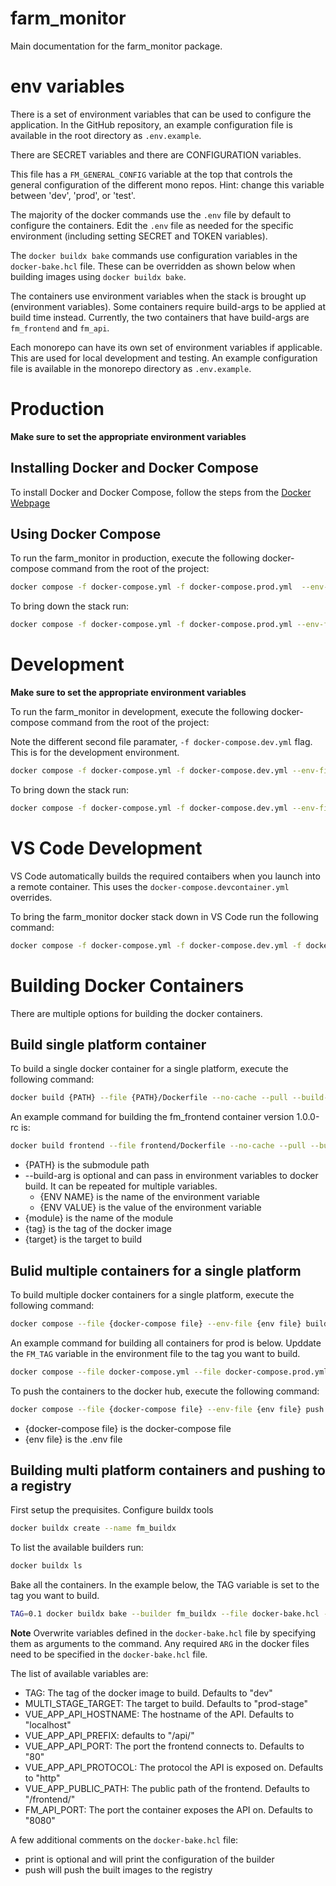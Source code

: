 # farm_monitor
Main documentation for the farm_monitor package.

# env variables
There is a set of environment variables that can be used to configure the application. In the GitHub repository, an example configuration file is available in the root directory as `.env.example`.

There are SECRET variables and there are CONFIGURATION variables.

This file has a `FM_GENERAL_CONFIG` variable at the top that controls the general configuration of the different mono repos. Hint: change this variable between 'dev', 'prod', or 'test'.

The majority of the docker commands use the `.env` file by default to configure the containers. Edit the `.env` file as needed for the specific environment (including setting SECRET and TOKEN variables).

The `docker buildx bake` commands use configuration variables in the `docker-bake.hcl` file. These can be overridden as shown below when building images using `docker buildx bake`.

The containers use environment variables when the stack is brought up (environment variables). Some containers require build-args to be applied at build time instead. Currently, the two containers that have build-args are `fm_frontend` and `fm_api`.

Each monorepo can have its own set of environment variables if applicable. This are used for local development and testing. An example configuration file is available in the monorepo directory as `.env.example`.
 
# Production
**Make sure to set the appropriate environment variables**

## Installing Docker and Docker Compose

To install Docker and Docker Compose, follow the steps from the [Docker Webpage](https://docs.docker.com/engine/install/ubuntu/#install-docker-engine)


## Using Docker Compose

To run the farm_monitor in production, execute the following docker-compose command from the root of the project:

```bash
docker compose -f docker-compose.yml -f docker-compose.prod.yml  --env-file .env -p fm_prod up -d --no-build
```

To bring down the stack run:

```bash
docker compose -f docker-compose.yml -f docker-compose.prod.yml --env-file .env -p fm_prod down
```

# Development
**Make sure to set the appropriate environment variables**

To run the farm_monitor in development, execute the following docker-compose command from the root of the project:

Note the different second file paramater, `-f docker-compose.dev.yml` flag. This is for the development environment.

```bash
docker compose -f docker-compose.yml -f docker-compose.dev.yml --env-file .env -p fm_dev up -d
```



To bring down the stack run:

```bash
docker compose -f docker-compose.yml -f docker-compose.dev.yml --env-file .env -p fm_dev down
```

# VS Code Development
VS Code automatically builds the required contaibers when you launch into a remote container. This uses the `docker-compose.devcontainer.yml` overrides. 

To bring the farm_monitor docker stack down in VS Code run the following command:

```bash
docker compose -f docker-compose.yml -f docker-compose.dev.yml -f docker-compose.devcontainer.yml down
```

# Building Docker Containers
There are multiple options for building the docker containers. 

## Build single platform container
To build a single docker container for a single platform, execute the following command:
```bash
docker build {PATH} --file {PATH}/Dockerfile --no-cache --pull --build-arg {ENV NAME}={ENV VALUE} --tag nstoik/{module}:{tag}  --target {target}
```
An example command for building the fm_frontend container version 1.0.0-rc is:
```bash
docker build frontend --file frontend/Dockerfile --no-cache --pull --build-arg VUE_APP_API_HOSTNAME=localhost --build-arg VUE_APP_PUBLIC_PATH=/frontend/ --tag nstoik/fm_frontend:1.0.0-rc
```
- {PATH} is the submodule path
- --build-arg is optional and can pass in environment variables to docker build. It can be repeated for multiple variables.
    - {ENV NAME} is the name of the environment variable
    - {ENV VALUE} is the value of the environment variable
- {module} is the name of the module
- {tag} is the tag of the docker image
- {target} is the target to build

## Bulid multiple containers for a single platform
To build multiple docker containers for a single platform, execute the following command:
```bash
docker compose --file {docker-compose file} --env-file {env file} build --no-cache --pull
```
An example command for building all containers for prod is below. Upddate the `FM_TAG` variable in the environment file to the tag you want to build.
```bash
docker compose --file docker-compose.yml --file docker-compose.prod.yml --env-file .env build --no-cache --pull
```

To push the containers to the docker hub, execute the following command:
```bash
docker compose --file {docker-compose file} --env-file {env file} push
```
- {docker-compose file} is the docker-compose file
- {env file} is the .env file
## Building multi platform containers and pushing to a registry
First setup the prequisites. Configure buildx tools
```bash
docker buildx create --name fm_buildx
``` 
To list the available builders run:
```bash
docker buildx ls
```

Bake all the containers. In the example below, the TAG variable is set to the tag you want to build.
```bash
TAG=0.1 docker buildx bake --builder fm_buildx --file docker-bake.hcl --push
```
**Note** Overwrite variables defined in the `docker-bake.hcl` file by specifying them as arguments to the command. Any required `ARG` in the docker files need to be specified in the `docker-bake.hcl` file.

The list of available variables are:
- TAG: The tag of the docker image to build. Defaults to "dev"
- MULTI_STAGE_TARGET: The target to build. Defaults to "prod-stage"
- VUE_APP_API_HOSTNAME: The hostname of the API. Defaults to "localhost"
- VUE_APP_API_PREFIX: defaults to "/api/"
- VUE_APP_API_PORT: The port the frontend connects to. Defaults to "80"
- VUE_APP_API_PROTOCOL: The protocol the API is exposed on. Defaults to "http"
- VUE_APP_PUBLIC_PATH: The public path of the frontend. Defaults to "/frontend/"
- FM_API_PORT: The port the container exposes the API on. Defaults to "8080"

A few additional comments on the `docker-bake.hcl` file:
- print is optional and will print the configuration of the builder
- push will push the built images to the registry